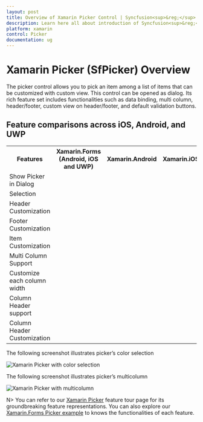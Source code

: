 ```yaml
---
layout: post
title: Overview of Xamarin Picker Control | Syncfusion<sup>&reg;</sup>
description: Learn here all about introduction of Syncfusion<sup>&reg;</sup> Xamarin Picker (SfPicker) control, its elements and more.
platform: xamarin
control: Picker
documentation: ug
---
```


# Xamarin Picker (SfPicker) Overview

The picker control allows you to pick an item among a list of items that can be customized with custom view. This control can be opened as dialog. Its rich feature set includes functionalities such as data binding, multi column, header/footer, custom view on header/footer, and default validation buttons.

## Feature comparisons across iOS, Android, and UWP

<table>
<tr>
<th>Features</th>
<th>Xamarin.Forms<br/>(Android, iOS and UWP)</th>
<th>Xamarin.Android</th>
<th>Xamarin.iOS</th>
</tr>
<tr>
<td>Show Picker in Dialog</td>
<td><i class="fa fa-check"></i></td>
<td><i class="fa fa-check"></i></td>
<td><i class="fa fa-check"></i></td>
</tr>
<tr>
<td>Selection</td>
<td><i class="fa fa-check"></i></td>
<td><i class="fa fa-check"></i></td>
<td><i class="fa fa-check"></i></td>
</tr>
<tr>
<td>Header Customization</td>
<td><i class="fa fa-check"></i></td>
<td><i class="fa fa-check"></i></td>
<td><i class="fa fa-check"></i></td>
</tr>
<tr>
<td>Footer Customization</td>
<td><i class="fa fa-check"></i></td>
<td><i class="fa fa-check"></i></td>
<td><i class="fa fa-check"></i></td>
</tr>
<tr>
<td>Item Customization</td>
<td><i class="fa fa-check"></i></td>
<td><i class="fa fa-check"></i></td>
<td><i class="fa fa-check"></i></td>
</tr>
<tr>
<td>Multi Column Support</td>
<td><i class="fa fa-check"></i></td>
<td><i class="fa fa-check"></i></td>
<td><i class="fa fa-check"></i></td>
</tr>
<tr>
<td>Customize each column width</td>
<td><i class="fa fa-check"></i></td>
<td><i class="fa fa-check"></i></td>
<td><i class="fa fa-check"></i></td>
</tr>
<tr>
<td>Column Header support</td>
<td><i class="fa fa-check"></i></td>
<td><i class="fa fa-check"></i></td>
<td><i class="fa fa-check"></i></td>
</tr>
<tr>
<td>Column Header Customization</td>
<td><i class="fa fa-check"></i></td>
<td><i class="fa fa-check"></i></td>
<td><i class="fa fa-check"></i></td>
</tr>
</table>

The following screenshot illustrates picker’s color selection

![Xamarin Picker with color selection](images/forms_picker.png)

The following screenshot illustrates picker’s multicolumn

![Xamarin Picker with multicolumn](images/multicolumn.png)

N> You can refer to our [Xamarin Picker](https://www.syncfusion.com/xamarin-ui-controls/xamarin-picker) feature tour page for its groundbreaking feature representations. You can also explore our [Xamarin.Forms Picker example](https://github.com/syncfusion/xamarin-demos/tree/master/Forms/Picker) to knows the functionalities of each feature.